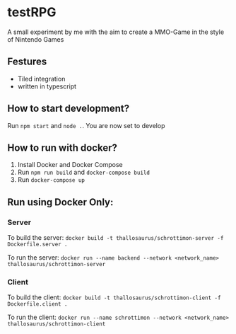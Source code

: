 # testRPG
A small experiment by me with the aim to create a MMO-Game in the style of Nintendo Games

## Festures
- Tiled integration
- written in typescript

## How to start development?
Run `npm start` and `node .`. You are now set to develop

## How to run with docker?
1. Install Docker and Docker Compose
2. Run `npm run build` and `docker-compose build`
3. Run `docker-compose up`

## Run using Docker Only:
### Server
To build the server:
```docker build -t thallosaurus/schrottimon-server -f Dockerfile.server .```

To run the server:
```docker run --name backend --network <network_name> thallosaurus/schrottimon-server```

### Client
To build the client:
```docker build -t thallosaurus/schrottimon-client -f Dockerfile.client .```

To run the client:
```docker run --name schrottimon --network <network_name> thallosaurus/schrottimon-client```